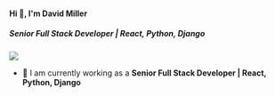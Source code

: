 #### Hi 👋, I'm David Miller
##### **Senior Full Stack Developer | React, Python, Django**

[![](https://visitcount.itsvg.in/api?id=davidmiller4185101&icon=0&color=9)](https://visitcount.itsvg.in)

- 🔭 I am currently working as a **Senior Full Stack Developer | React, Python, Django**
